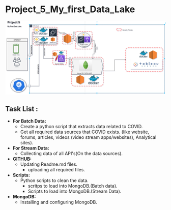 # Project_5_My_first_Data_Lake
![Architecture](/datalake.png)

## Task List :

* **For Batch Data:**
  * Create a python script that extracts data related to COVID.
  * Get all required data sources that COVID exists. (like website, forums, articles, videos (video stream apps/websites), Analytical sites).
* **For Stream Data:**
  * Collecting data of all API's(On the data sources).
* **GITHUB:**
  * Updating Readme.md files. 
	* uploading all required files.
* **Scripts:**
  * Python scripts to clean the data.
	* scritps to load into MongoDB.(Batch data).
	* Scripts to load into MongoDB.(Stream Data).
* **MongoDB:**
  * Installing and configuring MongoDB.

